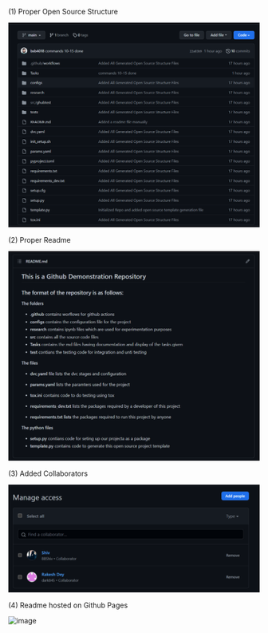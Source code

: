 (1)
Proper Open Source Structure

![image](https://github.com/bsb4018/ghubtassn/blob/main/Tasks/screenshots/17.PNG)

(2)
Proper Readme

![image](https://github.com/bsb4018/ghubtassn/blob/main/Tasks/screenshots/18.PNG)


(3)
Added Collaborators

![image](https://github.com/bsb4018/ghubtassn/blob/main/Tasks/screenshots/16.PNG)


(4)
Readme hosted on Github Pages

![image](https://github.com/bsb4018/ghubtassn/blob/main/Tasks/screenshots/96.PNG)